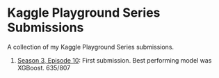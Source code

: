 # Kaggle Playground Series Submissions

A collection of my Kaggle Playground Series submissions.


1. [Season 3, Episode 10](https://www.kaggle.com/competitions/playground-series-s3e10): First submission. Best performing model was XGBoost. 635/807 